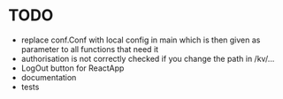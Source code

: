 TODO
===

* replace conf.Conf with local config in main which is then given as parameter to all functions that need it
* authorisation is not correctly checked if you change the path in /kv/...
* LogOut button for ReactApp
* documentation
* tests
